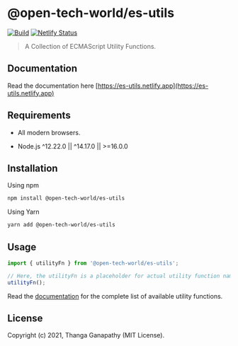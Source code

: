 # @open-tech-world/es-utils

[![Build](https://github.com/open-tech-world/es-utils/actions/workflows/build.yml/badge.svg)](https://github.com/open-tech-world/es-utils/actions/workflows/build.yml) [![Netlify Status](https://api.netlify.com/api/v1/badges/46461c00-ef9b-4e68-a60e-390f8d030ed4/deploy-status)](https://app.netlify.com/sites/es-utils/deploys)

> A Collection of ECMAScript Utility Functions.

## Documentation

Read the documentation here [https://es-utils.netlify.app](https://es-utils.netlify.app)

## Requirements

- All modern browsers.

- Node.js ^12.22.0 || ^14.17.0 || >=16.0.0

## Installation

Using npm

```sh
npm install @open-tech-world/es-utils
```

Using Yarn

```sh
yarn add @open-tech-world/es-utils
```

## Usage

```ts
import { utilityFn } from '@open-tech-world/es-utils';

// Here, the utilityFn is a placeholder for actual utility function name.
utilityFn();
```

Read the [documentation](https://es-utils.netlify.app/) for the complete list of available utility functions.

## License

Copyright (c) 2021, Thanga Ganapathy (MIT License).
